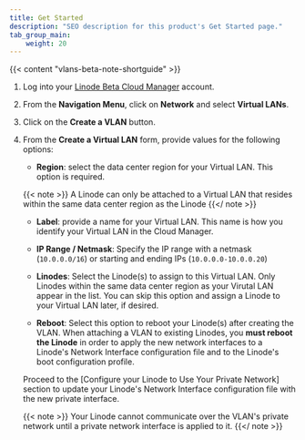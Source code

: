 ```yaml
---
title: Get Started
description: "SEO description for this product's Get Started page."
tab_group_main:
    weight: 20
---
```


{{< content "vlans-beta-note-shortguide" >}}

1. Log into your [Linode Beta Cloud Manager](https://cloud.beta.linode.com/dashboard) account.

1. From the **Navigation Menu**, click on **Network** and select **Virtual LANs**.

1. Click on the **Create a VLAN** button.

1. From the **Create a Virtual LAN** form, provide values for the following options:

    * **Region**: select the data center region for your Virtual LAN. This option is required.

    {{< note >}}
A Linode can only be attached to a Virtual LAN that resides within the same data center region as the Linode
{{</ note >}}

    * **Label**: provide a name for your Virtual LAN. This name is how you identify your Virtual LAN in the Cloud Manager.

    * **IP Range / Netmask**: Specify the IP range with a netmask (`10.0.0.0/16`) or starting and ending IPs (`10.0.0.0-10.0.0.20`)

    * **Linodes**: Select the Linode(s) to assign to this Virtual LAN. Only Linodes within the same data center region as your Virutal LAN appear in the list. You can skip this option and assign a Linode to your Virtual LAN later, if desired.


    * **Reboot**: Select this option to reboot your Linode(s) after creating the VLAN. When attaching a VLAN to existing Linodes, you **must reboot the Linode** in order to apply the new network interfaces to a Linode's Network Interface configuration file and to the Linode's boot configuration profile.

    Proceed to the [Configure your Linode to Use Your Private Network] section to update your Linode's Network Interface configuration file with the new private interface.

    {{< note >}}
Your Linode cannot communicate over the VLAN's private network until a private network interface is applied to it.
{{</ note >}}
